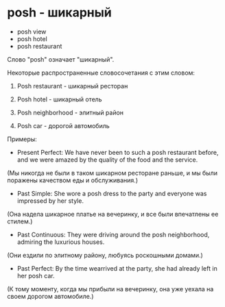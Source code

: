 # posh - шикарный

- posh view
- posh hotel
- posh restaurant

Слово "posh" означает "шикарный".

Некоторые распространенные словосочетания с этим словом:

1. Posh restaurant - шикарный ресторан

2. Posh hotel - шикарный отель

3. Posh neighborhood - элитный район

4. Posh car - дорогой автомобиль

Примеры:

- Present Perfect: We have never been to such a posh restaurant before, and we were amazed by the quality of the food and the service.

(Мы никогда не были в таком шикарном ресторане раньше, и мы были поражены качеством еды и обслуживания.)

- Past Simple: She wore a posh dress to the party and everyone was impressed by her style.

(Она надела шикарное платье на вечеринку, и все были впечатлены ее стилем.)

- Past Continuous: They were driving around the posh neighborhood, admiring the luxurious houses.

(Они ездили по элитному району, любуясь роскошными домами.)

- Past Perfect: By the time wearrived at the party, she had already left in her posh car.

(К тому моменту, когда мы прибыли на вечеринку, она уже уехала на своем дорогом автомобиле.)